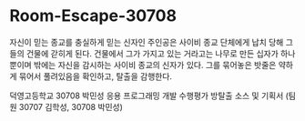 # Room-Escape-30708

자신이 믿는 종교를 충실하게 믿는 신자인 주인공은 사이비 종교 단체에게 납치 당해 그들의 건물에 갇히게 된다.
건물에서 그가 가지고 있는 거라고는 나무로 만든 십자가 하나 뿐이며 밖에는 자신을 감시하는 사이비 종교의 신자가 있다.
그를 묶어놓은 밧줄은 약하게 묶어서 풀려있음을 확인하고, 탈출을 감행한다.

덕영고등학교 30708 박민성 응용 프로그래밍 개발 수행평가 방탈출 소스 및 기획서 (팀원 30707 김학성, 30708 박민성)
